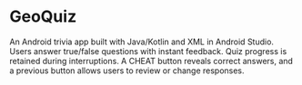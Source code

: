 # GeoQuiz
An Android trivia app built with Java/Kotlin and XML in Android Studio. Users answer true/false questions with instant feedback. Quiz progress is retained during interruptions. A CHEAT button reveals correct answers, and a previous button allows users to review or change responses.
